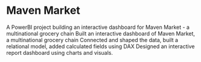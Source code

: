 # Maven Market
A PowerBI project building an interactive dashboard for Maven Market - a multinational grocery chain
Built an interactive dashboard of Maven Market, a multinational grocery chain
Connected and shaped the data, built a relational model, added calculated fields using DAX
Designed an interactive report dashboard using charts and visuals.
